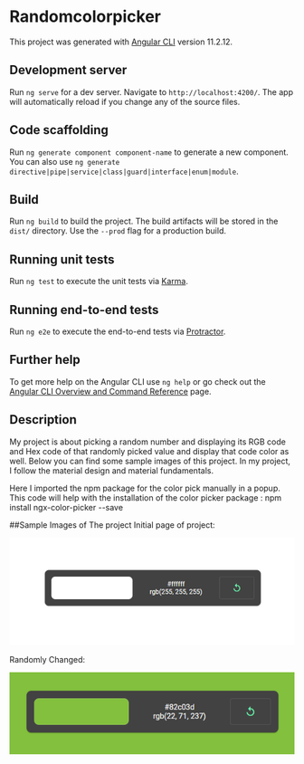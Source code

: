 # Randomcolorpicker

This project was generated with [Angular CLI](https://github.com/angular/angular-cli) version 11.2.12.

## Development server

Run `ng serve` for a dev server. Navigate to `http://localhost:4200/`. The app will automatically reload if you change any of the source files.

## Code scaffolding

Run `ng generate component component-name` to generate a new component. You can also use `ng generate directive|pipe|service|class|guard|interface|enum|module`.

## Build

Run `ng build` to build the project. The build artifacts will be stored in the `dist/` directory. Use the `--prod` flag for a production build.

## Running unit tests

Run `ng test` to execute the unit tests via [Karma](https://karma-runner.github.io).

## Running end-to-end tests

Run `ng e2e` to execute the end-to-end tests via [Protractor](http://www.protractortest.org/).

## Further help

To get more help on the Angular CLI use `ng help` or go check out the [Angular CLI Overview and Command Reference](https://angular.io/cli) page.

## Description

My project is about picking a random number and displaying its RGB code and Hex code of that randomly picked value and display that code color as well.
Below you can find some sample images of this project.
In my project, I follow the material design and material fundamentals.

Here I imported the npm package for the color pick manually in a popup. This code will help with the installation of the color picker package : npm install ngx-color-picker --save

##Sample Images of The project
Initial page of project:

![img.png](src/assets/images/initial.png)


Randomly Changed:

![img.png](src/assets/images/changedcolor.png)
